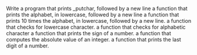 Write a program that prints _putchar, followed by a new line
a function that prints the alphabet, in lowercase, followed by a new line
a function that prints 10 times the alphabet, in lowercase, followed by a new line.
a function that checks for lowercase character.
a function that checks for alphabetic character
 a function that prints the sign of a number.
a function that computes the absolute value of an integer.
 a function that prints the last digit of a number.
